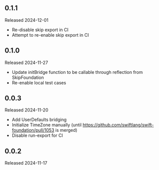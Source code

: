 ## 0.1.1

Released 2024-12-01

  - Re-disable skip export in CI
  - Attempt to re-enable skip export in CI

## 0.1.0

Released 2024-11-27

  - Update initBridge function to be callable through reflection from SkipFoundation
  - Re-enable local test cases

## 0.0.3

Released 2024-11-20

  - Add UserDefaults bridging
  - Initialize TimeZone manually (until https://github.com/swiftlang/swift-foundation/pull/1053 is merged)
  - Disable run-export for CI

## 0.0.2

Released 2024-11-17


